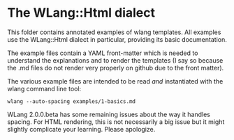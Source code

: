 # The WLang::Html dialect

This folder contains annotated examples of wlang templates. All examples use the WLang::Html dialect in particular, providing its basic documentation.

The example files contain a YAML front-matter which is needed to understand the explanations and to render the templates (I say so because the .md files do not render very properly on github due to the front matter).

The various example files are intended to be read *and* instantiated with the wlang command line tool:

    wlang --auto-spacing examples/1-basics.md

WLang 2.0.0.beta has some remaining issues about the way it handles spacing. For HTML rendering, this is not necessarily a big issue but it might slightly complicate your learning. Please apologize.